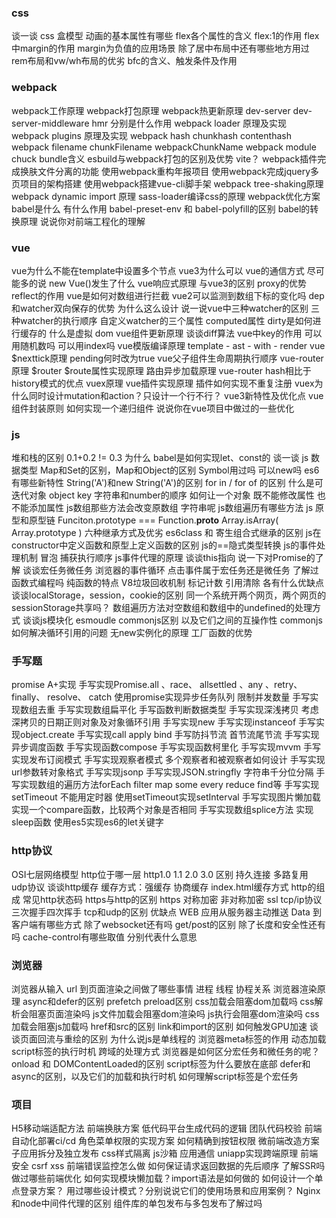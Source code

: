 ### css
谈一谈 css 盒模型
动画的基本属性有哪些
flex各个属性的含义 flex:1的作用
flex中margin的作用
margin为负值的应用场景 除了居中布局中还有哪些地方用过
rem布局和vw/wh布局的优劣
bfc的含义、触发条件及作用

### webpack
webpack工作原理
webpack打包原理
webpack热更新原理
dev-server dev-server-middleware hmr 分别是什么作用
webpack loader 原理及实现
webpack plugins 原理及实现
webpack hash chunkhash contenthash
webpack filename chunkFilename webpackChunkName
webpack module chuck bundle含义
esbuild与webpack打包的区别及优势 vite？
webpack插件完成换肤文件分离的功能
使用webpack重构年报项目
使用webpack完成jquery多页项目的架构搭建
使用webpack搭建vue-cli脚手架
webpack tree-shaking原理
webpack dynamic import 原理
sass-loader编译css的原理
webpack优化方案
babel是什么 有什么作用
babel-preset-env 和 babel-polyfill的区别
babel的转换原理
说说你对前端工程化的理解

### vue
vue为什么不能在template中设置多个节点 vue3为什么可以
vue的通信方式 尽可能多的说
new Vue()发生了什么
vue响应式原理 与vue3的区别 proxy的优势 reflect的作用 
vue是如何对数组进行拦截 vue2可以监测到数组下标的变化吗
dep和watcher双向保存的优势 为什么这么设计
说一说vue中三种watcher的区别 三种watcher的执行顺序
自定义watcher的三个属性
computed属性 dirty是如何进行缓存的
什么是虚拟 dom
vue组件更新原理 谈谈diff算法
vue中key的作用 可以用随机数吗 可以用index吗
vue模版编译原理 template - ast - with - render
vue $nexttick原理 pending何时改为true
vue父子组件生命周期执行顺序
vue-router原理 $router $route属性实现原理 路由异步加载原理
vue-router hash相比于history模式的优点
vuex原理 vue插件实现原理 插件如何实现不重复注册
vuex为什么同时设计mutation和action？只设计一个行不行？
vue3新特性及优化点
vue组件封装原则
如何实现一个递归组件
说说你在vue项目中做过的一些优化

### js
堆和栈的区别
0.1+0.2 != 0.3 为什么
babel是如何实现let、const的
谈一谈 js 数据类型
Map和Set的区别，Map和Object的区别
Symbol用过吗 可以new吗
es6有哪些新特性
String('A')和new String('A')的区别
for in / for of 的区别 什么是可迭代对象
object key 字符串和number的顺序
如何让一个对象 既不能修改属性 也不能添加属性
js数组那些方法会改变原数组 字符串呢
js数组遍历有哪些方法
js 原型和原型链
Funciton.prototype === Function.__proto__
Array.isArray( Array.prototype )
六种继承方式及优劣 es6class 和 寄生组合式继承的区别
js在constructor中定义函数和原型上定义函数的区别
js的==隐式类型转换 
js的事件处理机制 冒泡 捕获执行顺序
js事件代理的原理
谈谈this指向
说一下对Promise的了解
谈谈宏任务微任务 浏览器的事件循环
点击事件属于宏任务还是微任务
了解过函数式编程吗 纯函数的特点
V8垃圾回收机制 标记计数 引用清除 各有什么优缺点
谈谈localStorage，session，cookie的区别 同一个系统开两个网页，两个网页的sessionStorage共享吗？
数组遍历方法对空数组和数组中的undefined的处理方式
谈谈js模块化 esmoudle commonjs区别 以及它们之间的互操作性
commonjs如何解决循环引用的问题
无new实例化的原理 工厂函数的优势

### 手写题
promise A+实现
手写实现Promise.all 、race、 allsettled 、any 、retry、finally、 resolve、 catch
使用promise实现异步任务队列 限制并发数量
手写实现数组去重
手写实现数组扁平化
手写函数判断数据类型
手写实现深浅拷贝 考虑深拷贝的日期正则对象及对象循环引用
手写实现new
手写实现instanceof
手写实现object.create
手写实现call apply bind
手写防抖节流 首节流尾节流
手写实现异步调度函数
手写实现函数compose
手写实现函数柯里化
手写实现mvvm
手写实现发布订阅模式
手写实现观察者模式 多个观察者和被观察者如何设计
手写实现url参数转对象格式
手写实现jsonp
手写实现JSON.stringfly
字符串千分位分隔
手写实现数组的遍历方法forEach filter map some every reduce find等
手写实现setTimeout 不能用定时器
使用setTimeout实现setInterval
手写实现图片懒加载
实现一个compare函数，比较两个对象是否相同
手写实现数组splice方法
实现sleep函数
使用es5实现es6的let关键字

### http协议
OSI七层网络模型 http位于哪一层
http1.0 1.1 2.0 3.0 区别 持久连接 多路复用 udp协议
谈谈http缓存  缓存方式：强缓存 协商缓存  index.html缓存方式
http的组成
常见http状态码
https与http的区别
https 对称加密 非对称加密 ssl
tcp/ip协议 三次握手四次挥手
tcp和udp的区别 优缺点
WEB 应用从服务器主动推送 Data 到客户端有哪些方式 除了websocket还有吗
get/post的区别 除了长度和安全性还有吗
cache-control有哪些取值 分别代表什么意思

### 浏览器
浏览器从输入 url 到页面渲染之间做了哪些事情
进程 线程 协程关系
浏览器渲染原理
async和defer的区别
prefetch preload区别
css加载会阻塞dom加载吗 css解析会阻塞页面渲染吗 js文件加载会阻塞dom渲染吗 js执行会阻塞dom渲染吗 css加载会阻塞js加载吗
href和src的区别
link和import的区别
如何触发GPU加速
谈谈页面回流与重绘的区别
为什么说js是单线程的
浏览器meta标签的作用
动态加载script标签的执行时机
跨域的处理方式
浏览器是如何区分宏任务和微任务的呢？
onload 和 DOMContentLoaded的区别
script标签为什么要放在底部
defer和async的区别，以及它们的加载和执行时机
如何理解script标签是个宏任务

### 项目
H5移动端适配方法
前端换肤方案
低代码平台生成代码的逻辑
团队代码校验
前端自动化部署ci/cd
角色菜单权限的实现方案 如何精确到按钮权限
微前端改造方案 子应用拆分及独立发布 css样式隔离 js沙箱 应用通信
uniapp实现跨端原理
前端安全 csrf xss
前端错误监控怎么做
如何保证请求返回数据的先后顺序
了解SSR吗
做过哪些前端优化
如何实现模块懒加载？import语法是如何做的
如何设计一个单点登录方案？
用过哪些设计模式？分别说说它们的使用场景和应用案例？
Nginx和node中间件代理的区别
组件库的单包发布与多包发布了解过吗
